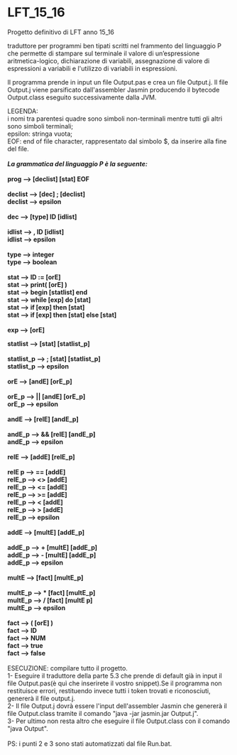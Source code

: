 # LFT_15_16
Progetto definitivo di LFT anno 15_16

traduttore per programmi ben tipati scritti nel frammento del linguaggio P che permette di stampare sul terminale 
il valore di un’espressione aritmetica-logico, dichiarazione di variabili, assegnazione di valore di espressioni a variabili e l'utilizzo
di variabili in espressioni.

Il programma prende in input un file Output.pas e crea un file Output.j.
Il file Output.j viene parsificato dall'assembler Jasmin producendo il bytecode Output.class eseguito successivamente dalla JVM.

LEGENDA:<br/>
i nomi tra parentesi quadre sono simboli non-terminali mentre tutti gli altri sono simboli terminali;<br/>
epsilon: stringa vuota;<br/>
EOF: end of file character, rappresentato dal simbolo $, da inserire alla fine del file.<br/>
<br/>
***La grammatica del linguaggio P è la seguente:***<br/>
<br/>
**prog --> [declist] [stat] EOF**<br/>
<br/>
**declist --> [dec] ; [declist]**<br/>
**declist --> epsilon**<br/>
<br/>
**dec --> [type] ID [idlist]**<br/>
<br/>
**idlist --> , ID [idlist]**<br/>
**idlist --> epsilon**<br/>
<br/>
**type --> integer**<br/>
**type --> boolean**<br/>
<br/>
**stat --> ID := [orE]**<br/>
**stat --> print( [orE] )**<br/>
**stat --> begin [statlist] end**<br/>
**stat --> while [exp] do [stat]**<br/>
**stat --> if [exp] then [stat]**<br/>
**stat --> if [exp] then [stat] else [stat]**<br/>
<br/>
**exp --> [orE]**<br/>

**statlist --> [stat] [statlist_p]**<br/>
 <br/>
**statlist_p --> ; [stat] [statlist_p]**<br/>
**statlist_p --> epsilon**<br/>
 <br/>
**orE --> [andE] [orE_p]**<br/>
<br/>
**orE_p --> || [andE] [orE_p]**<br/>
**orE_p --> epsilon**<br/>
<br/>
**andE --> [relE] [andE_p]**<br/>
<br/>
**andE_p --> && [relE] [andE_p]**<br/>
**andE_p --> epsilon**<br/>
<br/>
**relE  --> [addE] [relE_p]**<br/>
<br/>
**relE p --> == [addE]**<br/>
**relE_p --> <> [addE]**<br/>
**relE_p --> <= [addE]**<br/>
**relE_p --> >= [addE]**<br/>
**relE_p --> < [addE]**<br/>
**relE_p --> > [addE]**<br/>
**relE_p --> epsilon**<br/>
<br/>
**addE --> [multE] [addE_p]**<br/>
<br/>
**addE_p --> + [multE] [addE_p]**<br/>
**addE_p --> - [multE] [addE_p]**<br/>
**addE_p --> epsilon**<br/>
<br/>
**multE --> [fact] [multE_p]**<br/>
<br/>
**multE_p --> * [fact] [multE_p]**<br/>
**multE_p --> / [fact] [multE p]**<br/>
**multE_p --> epsilon**<br/>
<br/>
**fact --> ( [orE] )**<br/>
**fact --> ID**<br/>
**fact --> NUM**<br/>
**fact --> true**<br/>
**fact --> false**<br/>
<br/>
ESECUZIONE: compilare tutto il progetto.<br/>
1- Eseguire il traduttore della parte 5.3 che prende di default già in input il file Output.pas(è quì che inserirete il vostro snippet).Se il programma non restituisce errori, restituendo invece tutti i token trovati e riconosciuti, genererà il file output.j.<br/>
2- Il file Output.j dovrà essere l'input dell'assembler Jasmin che genererà il file Output.class tramite il comando "java -jar jasmin.jar Output.j".<br/>
3- Per ultimo non resta altro che eseguire il file Output.class con il comando "java Output".<br/>
<br/>
PS: i punti 2 e 3 sono stati automatizzati dal file Run.bat.



